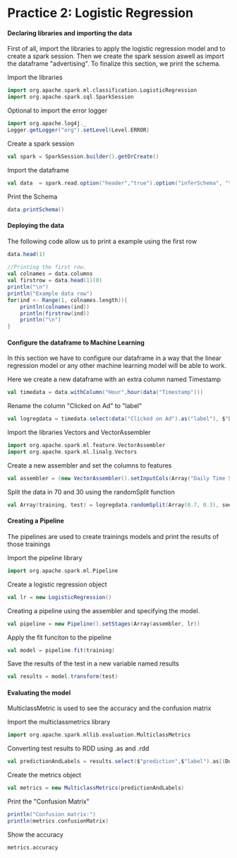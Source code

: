 # Practice 2: Logistic Regression

#### Declaring libraries and importing the data

First of all, import the libraries to apply the logistic regression model and to create a spark session. Then we create the spark session aswell as import the dataframe "advertising". To finalize this section, we print the schema.

Import the libraries
```scala
import org.apache.spark.ml.classification.LogisticRegression
import org.apache.spark.sql.SparkSession
```

Optional to import the error logger
```scala
import org.apache.log4j._
Logger.getLogger("org").setLevel(Level.ERROR)
```

Create a spark session
```scala
val spark = SparkSession.builder().getOrCreate()
```

Import the dataframe
```scala
val data  = spark.read.option("header","true").option("inferSchema", "true").format("csv").load("advertising.csv")
```

Print the Schema
```scala
data.printSchema()
```
#### Deploying the data

The following code allow us to print a example using the first row

```scala
data.head(1)
	
//Printing the first row.
val colnames = data.columns
val firstrow = data.head(1)(0)
println("\n")
println("Example data row")
for(ind <- Range(1, colnames.length)){
	println(colnames(ind))
	println(firstrow(ind))
	println("\n")
}
```

#### Configure the dataframe to Machine Learning

In this section we have to configure our dataframe in a way that the linear regression model or any other machine learning model will be able to work.

Here we create a new dataframe with an extra column named Timestamp
```scala
val timedata = data.withColumn("Hour",hour(data("Timestamp")))
```

Rename the column "Clicked on Ad" to "label"
```scala
val logregdata = timedata.select(data("Clicked on Ad").as("label"), $"Daily Time Spent on Site", $"Age", $"Area Income", $"Daily Internet Usage", $"Hour", $"Male")
```

Import the libraries Vectors and VectorAssembler
```scala
import org.apache.spark.ml.feature.VectorAssembler
import org.apache.spark.ml.linalg.Vectors
```

Create a new assembler and set the columns to features
```scala
val assembler = (new VectorAssembler().setInputCols(Array("Daily Time Spent on Site","Age","Area Income","Daily Internet Usage","Hour","Male")).setOutputCol("features"))
```

Split the data in 70 and 30 using the randomSplit function
```scala
val Array(training, test) = logregdata.randomSplit(Array(0.7, 0.3), seed = 12345)
```

#### Creating a Pipeline

The pipelines are used to create trainings models and print the results of those trainings

Import the pipeline library
```scala
import org.apache.spark.ml.Pipeline

```
Create a logistic regression object
```scala
val lr = new LogisticRegression()

```
Creating a pipeline using the assembler and specifying the model.
```scala
val pipeline = new Pipeline().setStages(Array(assembler, lr))

```
Apply the fit funciton to the pipeline
```scala
val model = pipeline.fit(training)

```
Save the results of the test in a new variable named results
```scala
val results = model.transform(test)

```
#### Evaluating the model

MulticlassMetric is used to see the accuracy and the confusion matrix

Import the multiclassmetrics library
```scala
import org.apache.spark.mllib.evaluation.MulticlassMetrics

```
Converting test results to RDD using .as and .rdd
```scala
val predictionAndLabels = results.select($"prediction",$"label").as[(Double, Double)].rdd

```
Create the metrics object
```scala
val metrics = new MulticlassMetrics(predictionAndLabels)

```
Print the "Confusion Matrix"
```scala
println("Confusion matrix:")
println(metrics.confusionMatrix)
```

Show the accuracy
```scala
metrics.accuracy
```